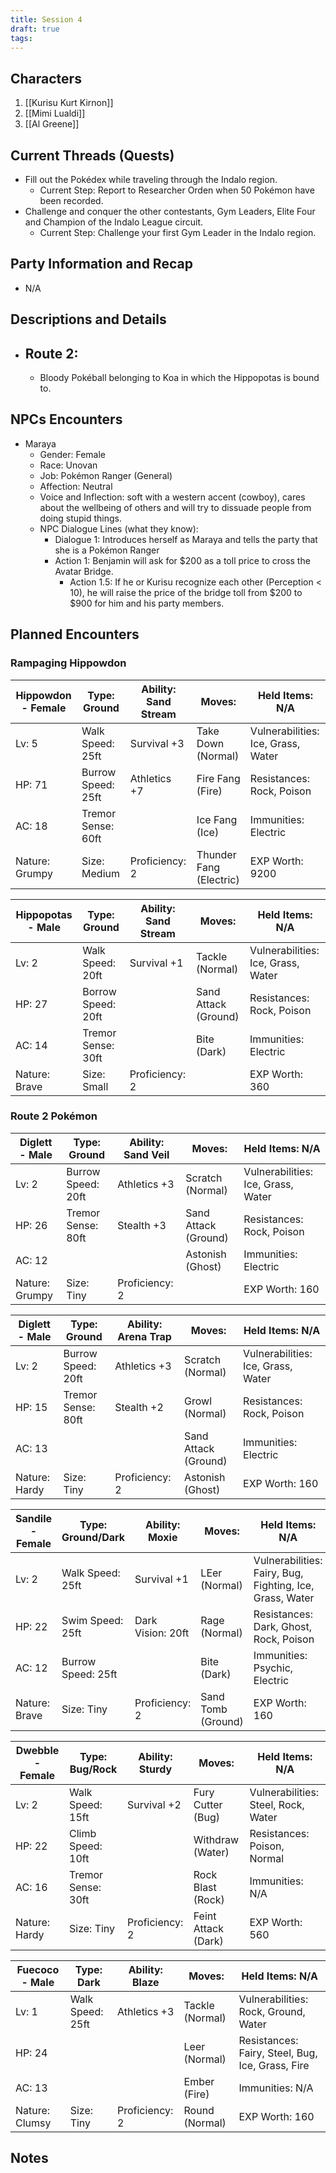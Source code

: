 ```yaml
---
title: Session 4
draft: true
tags:
---
```

## Characters
1. [[Kurisu Kurt Kirnon]]
2. [[Mimi Lualdi]]
3. [[Al Greene]]

## Current Threads (Quests)
 - Fill out the Pokédex while traveling through the Indalo region.
	- Current Step: Report to Researcher Orden when 50 Pokémon have been recorded.
- Challenge and conquer the other contestants, Gym Leaders, Elite Four and Champion of the Indalo League circuit.
	- Current Step: Challenge your first Gym Leader in the Indalo region.

## Party Information and Recap
- N/A

## Descriptions and Details
- Route 2:
	- 
	- Bloody Pokéball belonging to Koa in which the Hippopotas is bound to.

## NPCs Encounters
- Maraya
    - Gender: Female
    - Race: Unovan
    - Job: Pokémon Ranger (General)
    - Affection: Neutral
    - Voice and Inflection: soft with a western accent (cowboy), cares about the wellbeing of others and will try to dissuade people from doing stupid things.
    - NPC Dialogue Lines (what they know):
        - Dialogue 1: Introduces herself as Maraya and tells the party that she is a Pokémon Ranger
        - Action 1: Benjamin will ask for $200 as a toll price to cross the Avatar Bridge.
	        - Action 1.5: If he or Kurisu recognize each other (Perception < 10), he will raise the price of the bridge toll from \$200 to \$900 for him and his party members.

## Planned Encounters

### Rampaging Hippowdon 

| Hippowdon - Female | Type: Ground       | Ability: Sand Stream | Moves:                  | Held Items: N/A                    |
| ------------------ | ------------------ | -------------------- | ----------------------- | ---------------------------------- |
| Lv: 5              | Walk Speed: 25ft   | Survival +3          | Take Down (Normal)      | Vulnerabilities: Ice, Grass, Water |
| HP: 71             | Burrow Speed: 25ft | Athletics +7         | Fire Fang (Fire)        | Resistances: Rock, Poison          |
| AC: 18             | Tremor Sense: 60ft |                      | Ice Fang (Ice)          | Immunities: Electric               |
| Nature: Grumpy     | Size: Medium       | Proficiency: 2       | Thunder Fang (Electric) | EXP Worth: 9200                    |

| Hippopotas - Male | Type: Ground       | Ability: Sand Stream | Moves:               | Held Items: N/A                    |
| ----------------- | ------------------ | -------------------- | -------------------- | ---------------------------------- |
| Lv: 2             | Walk Speed: 20ft   | Survival +1          | Tackle (Normal)      | Vulnerabilities: Ice, Grass, Water |
| HP: 27            | Borrow Speed: 20ft |                      | Sand Attack (Ground) | Resistances: Rock, Poison          |
| AC: 14            | Tremor Sense: 30ft |                      | Bite (Dark)          | Immunities: Electric               |
| Nature: Brave     | Size: Small        | Proficiency: 2       |                      | EXP Worth: 360                     |

### Route 2 Pokémon

| Diglett - Male | Type: Ground       | Ability: Sand Veil | Moves:               | Held Items: N/A                    |
| -------------- | ------------------ | ------------------ | -------------------- | ---------------------------------- |
| Lv: 2          | Burrow Speed: 20ft | Athletics +3       | Scratch (Normal)     | Vulnerabilities: Ice, Grass, Water |
| HP: 26         | Tremor Sense: 80ft | Stealth +3         | Sand Attack (Ground) | Resistances: Rock, Poison          |
| AC: 12         |                    |                    | Astonish (Ghost)     | Immunities: Electric               |
| Nature: Grumpy | Size: Tiny         | Proficiency: 2     |                      | EXP Worth: 160                     |

| Diglett - Male | Type: Ground       | Ability: Arena Trap | Moves:               | Held Items: N/A                    |
| -------------- | ------------------ | ------------------- | -------------------- | ---------------------------------- |
| Lv: 2          | Burrow Speed: 20ft | Athletics +3        | Scratch (Normal)     | Vulnerabilities: Ice, Grass, Water |
| HP: 15         | Tremor Sense: 80ft | Stealth +2          | Growl (Normal)       | Resistances: Rock, Poison          |
| AC: 13         |                    |                     | Sand Attack (Ground) | Immunities: Electric               |
| Nature: Hardy  | Size: Tiny         | Proficiency: 2      | Astonish (Ghost)     | EXP Worth: 160                     |

| Sandile - Female | Type: Ground/Dark  | Ability: Moxie    | Moves:             | Held Items: N/A                                          |
| ---------------- | ------------------ | ----------------- | ------------------ | -------------------------------------------------------- |
| Lv: 2            | Walk Speed: 25ft   | Survival +1       | LEer (Normal)      | Vulnerabilities: Fairy, Bug, Fighting, Ice, Grass, Water |
| HP: 22           | Swim Speed: 25ft   | Dark Vision: 20ft | Rage (Normal)      | Resistances: Dark, Ghost, Rock, Poison                   |
| AC: 12           | Burrow Speed: 25ft |                   | Bite (Dark)        | Immunities: Psychic, Electric                            |
| Nature: Brave    | Size: Tiny         | Proficiency: 2    | Sand Tomb (Ground) | EXP Worth: 160                                           |

| Dwebble - Female | Type: Bug/Rock     | Ability: Sturdy | Moves:              | Held Items: N/A                     |
| ---------------- | ------------------ | --------------- | ------------------- | ----------------------------------- |
| Lv: 2            | Walk Speed: 15ft   | Survival +2     | Fury Cutter (Bug)   | Vulnerabilities: Steel, Rock, Water |
| HP: 22           | Climb Speed: 10ft  |                 | Withdraw (Water)    | Resistances: Poison, Normal         |
| AC: 16           | Tremor Sense: 30ft |                 | Rock Blast (Rock)   | Immunities: N/A                     |
| Nature: Hardy    | Size: Tiny         | Proficiency: 2  | Feint Attack (Dark) | EXP Worth: 560                      |

| Fuecoco - Male | Type: Dark       | Ability: Blaze | Moves:          | Held Items: N/A                                  |
| -------------- | ---------------- | -------------- | --------------- | ------------------------------------------------ |
| Lv: 1          | Walk Speed: 25ft | Athletics +3   | Tackle (Normal) | Vulnerabilities: Rock, Ground, Water             |
| HP: 24         |                  |                | Leer (Normal)   | Resistances: Fairy, Steel, Bug, Ice, Grass, Fire |
| AC: 13         |                  |                | Ember (Fire)    | Immunities: N/A                                  |
| Nature: Clumsy | Size: Tiny       | Proficiency: 2 | Round (Normal)  | EXP Worth: 160                                   |
## Notes
